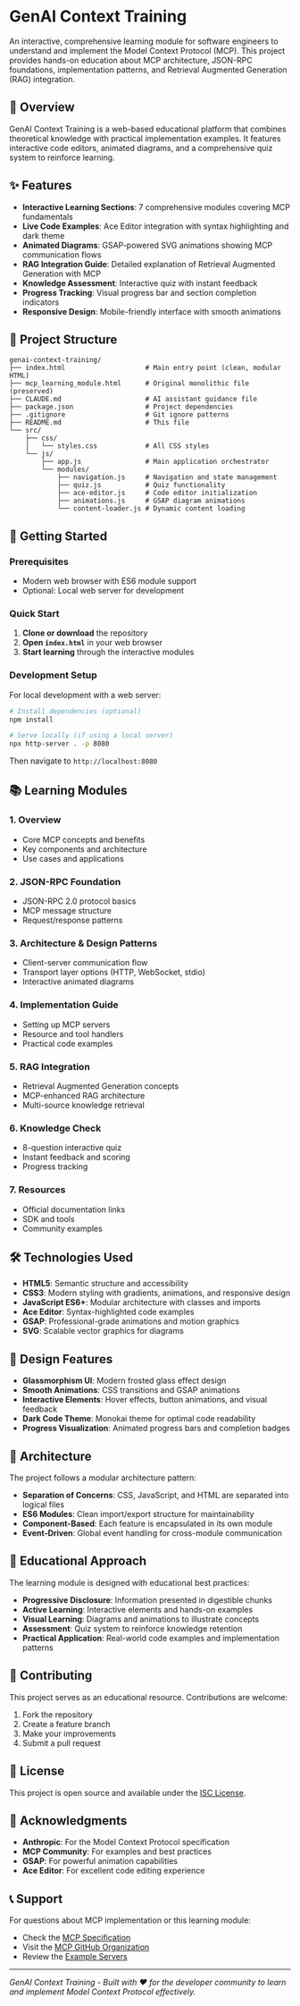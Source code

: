 # GenAI Context Training

An interactive, comprehensive learning module for software engineers to understand and implement the Model Context Protocol (MCP). This project provides hands-on education about MCP architecture, JSON-RPC foundations, implementation patterns, and Retrieval Augmented Generation (RAG) integration.

## 🎯 Overview

GenAI Context Training is a web-based educational platform that combines theoretical knowledge with practical implementation examples. It features interactive code editors, animated diagrams, and a comprehensive quiz system to reinforce learning.

## ✨ Features

- **Interactive Learning Sections**: 7 comprehensive modules covering MCP fundamentals
- **Live Code Examples**: Ace Editor integration with syntax highlighting and dark theme
- **Animated Diagrams**: GSAP-powered SVG animations showing MCP communication flows
- **RAG Integration Guide**: Detailed explanation of Retrieval Augmented Generation with MCP
- **Knowledge Assessment**: Interactive quiz with instant feedback
- **Progress Tracking**: Visual progress bar and section completion indicators
- **Responsive Design**: Mobile-friendly interface with smooth animations

## 📁 Project Structure

```
genai-context-training/
├── index.html                    # Main entry point (clean, modular HTML)
├── mcp_learning_module.html      # Original monolithic file (preserved)
├── CLAUDE.md                     # AI assistant guidance file
├── package.json                  # Project dependencies
├── .gitignore                    # Git ignore patterns
├── README.md                     # This file
└── src/
    ├── css/
    │   └── styles.css            # All CSS styles
    └── js/
        ├── app.js                # Main application orchestrator
        └── modules/
            ├── navigation.js     # Navigation and state management
            ├── quiz.js           # Quiz functionality
            ├── ace-editor.js     # Code editor initialization
            ├── animations.js     # GSAP diagram animations
            └── content-loader.js # Dynamic content loading
```

## 🚀 Getting Started

### Prerequisites

- Modern web browser with ES6 module support
- Optional: Local web server for development

### Quick Start

1. **Clone or download** the repository
2. **Open `index.html`** in your web browser
3. **Start learning** through the interactive modules

### Development Setup

For local development with a web server:

```bash
# Install dependencies (optional)
npm install

# Serve locally (if using a local server)
npx http-server . -p 8080
```

Then navigate to `http://localhost:8080`

## 📚 Learning Modules

### 1. Overview
- Core MCP concepts and benefits
- Key components and architecture
- Use cases and applications

### 2. JSON-RPC Foundation
- JSON-RPC 2.0 protocol basics
- MCP message structure
- Request/response patterns

### 3. Architecture & Design Patterns
- Client-server communication flow
- Transport layer options (HTTP, WebSocket, stdio)
- Interactive animated diagrams

### 4. Implementation Guide
- Setting up MCP servers
- Resource and tool handlers
- Practical code examples

### 5. RAG Integration
- Retrieval Augmented Generation concepts
- MCP-enhanced RAG architecture
- Multi-source knowledge retrieval

### 6. Knowledge Check
- 8-question interactive quiz
- Instant feedback and scoring
- Progress tracking

### 7. Resources
- Official documentation links
- SDK and tools
- Community examples

## 🛠 Technologies Used

- **HTML5**: Semantic structure and accessibility
- **CSS3**: Modern styling with gradients, animations, and responsive design
- **JavaScript ES6+**: Modular architecture with classes and imports
- **Ace Editor**: Syntax-highlighted code examples
- **GSAP**: Professional-grade animations and motion graphics
- **SVG**: Scalable vector graphics for diagrams

## 🎨 Design Features

- **Glassmorphism UI**: Modern frosted glass effect design
- **Smooth Animations**: CSS transitions and GSAP animations
- **Interactive Elements**: Hover effects, button animations, and visual feedback
- **Dark Code Theme**: Monokai theme for optimal code readability
- **Progress Visualization**: Animated progress bars and completion badges

## 🔧 Architecture

The project follows a modular architecture pattern:

- **Separation of Concerns**: CSS, JavaScript, and HTML are separated into logical files
- **ES6 Modules**: Clean import/export structure for maintainability
- **Component-Based**: Each feature is encapsulated in its own module
- **Event-Driven**: Global event handling for cross-module communication

## 📖 Educational Approach

The learning module is designed with educational best practices:

- **Progressive Disclosure**: Information presented in digestible chunks
- **Active Learning**: Interactive elements and hands-on examples
- **Visual Learning**: Diagrams and animations to illustrate concepts
- **Assessment**: Quiz system to reinforce knowledge retention
- **Practical Application**: Real-world code examples and implementation patterns

## 🤝 Contributing

This project serves as an educational resource. Contributions are welcome:

1. Fork the repository
2. Create a feature branch
3. Make your improvements
4. Submit a pull request

## 📄 License

This project is open source and available under the [ISC License](LICENSE).

## 🙏 Acknowledgments

- **Anthropic**: For the Model Context Protocol specification
- **MCP Community**: For examples and best practices
- **GSAP**: For powerful animation capabilities
- **Ace Editor**: For excellent code editing experience

## 📞 Support

For questions about MCP implementation or this learning module:
- Check the [MCP Specification](https://spec.modelcontextprotocol.io/)
- Visit the [MCP GitHub Organization](https://github.com/modelcontextprotocol)
- Review the [Example Servers](https://github.com/modelcontextprotocol/servers)

---

*GenAI Context Training - Built with ❤️ for the developer community to learn and implement Model Context Protocol effectively.*